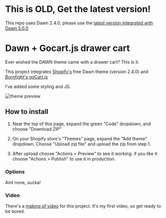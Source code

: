 # This is OLD, Get the latest version!

This repo uses Dawn 2.4.0, please use the [latest version integrated with Dawn 5.0.0](https://github.com/theotrain/dawn-v5-with-gocart)

# Dawn + Gocart.js drawer cart

Ever wished the DAWN theme came with a drawer cart?  This is it.

This project integrates [Shopify's](https://www.shopify.com/) free Dawn theme (version 2.4.0) and [Bornfight's goCart.js](https://github.com/bornfight/goCart.js)

I've added some styling and JS.

![theme preview](https://theotrain.github.io/images/Screen%20Shot%20Dawn%20with%20goCart%20drawer%20cart.png)


## How to install

1) Near the top of this page, expand the green "Code" dropdown, and choose "Download ZIP"

2) On your Shopify store's "Themes" page, expand the "Add theme" dropdown.  Choose "Upload zip file" and upload the zip from step 1.

3) After upload choose "Actions > Preview" to see it working.  if you like it choose "Actions > Publish" to use it in production.


### Options

Aint none, sucka!

### Video

There's a [making of video](https://www.youtube.com/watch?v=R8ERZBZ8mJU) for this project.  It's my first video, so get ready to be bored.